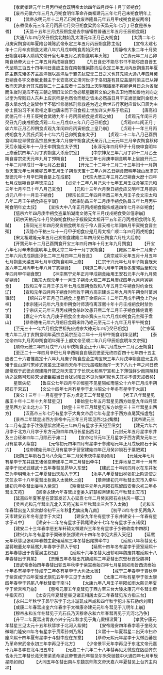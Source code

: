 <!-- { "loadSidebar": true } -->
　　【孝武孝建元年七月丙申朔食既明帝太始四年四月庚午十月丁夘朔食】
　　【废帝元徽六年三月九月朔食明年革命齐商祖建元三年七月己未朔食明年上殂】
　　【武帝永明元年十二月乙巳朔食废帝隆昌元年五月甲戌朔食是废两帝】
　　【东昬侯永元三年正月丙辰七月癸巳朔食梁武帝天监元年七月丁巳食是杀东昬】
　　【天监十五年三月戊辰朔食是去宗庙犠牲普通三年五月壬辰朔食既】
　　【大通八年四月癸丑朔食北魏始乱太清元年正月己亥朔食】
　　【太清二年七月庚寅朔食明年夏陷台城陈武帝永定三年五月丙辰朔食陈主殂】
　　【宣帝太建七年十二月辛亥朔食太建八年六月戊申朔食周始灭齐】
　　【周静帝大象二年十月癸丑朔食明年入隋隋文帝开皇七年五月乙亥朔食明年灭陈】
　　【仁夀元年二月乙卯朔食炀帝大业十二年五月丙戌朔食既】
　　【凡日食史不能尽书书不能尽应自晋五代至隋三百五十四年间日食应主皆在南朝惟梁陈而后永定三年五月丙辰朔食其年夏陈主霸先殂冬齐主高洋殂以高洋后于霸先犹应无二日之义也其先梁大通八年四月癸丑朔食冬宇文泰酖北魏主于长安高欢立清河世子于洛阳差有其应盖是时梁主已从禅教而天道北行其先四朝二十二主应者十三故知上天阴隲纎毫不爽卿尹月日总为省嵗而生嵗时克应不在三朝之限旧法论日食必眂星躔若文伯之称去卫地而如鲁地刘向之以奎为卑贱妇人东井上应京师是也然合而稽之皆未必然虽日月干支嵗徳嵗刑金稔木恶火旱水饥之说皆参半不騐惟修徳修刑修救差为近之后世五行家尅应皆以日辰为主亦士民沿习不关君相之事也唐宋而下日食视上世加详又并系于后云】
　　【唐高祖武徳元年十月壬辰朔食武徳九年十月丙辰朔食是贞观之始】
　　【贞观元年闰三月癸丑九月庚戌朔食贞观二年三月戊申三年八月己巳朔食】
　　【贞观四年闰正月丁卯六年正月乙夘朔食贞观九年闰四月丙寅朔食上皇乃崩】
　　【贞观十一年三月丙戌朔食冬入武氏贞观十七年六月己卯朔食废太子】
　　【贞观二十二年八月己酉朔食明年应翠微宫高宗显庆五年六月庚午朔食武氏亲万几上元元年三月辛亥朔食秋称天后永隆元年十一月壬申朔食应太子贤】
　　【永淳元年四月甲子十月庚申食明年上崩垂拱四年六月丁亥朔食大杀唐宗室】
　　【中宗神龙三年六月丁卯十二月乙丑朔食睿宗先天元年九月丁夘朔食】
　　【开元三年七月庚申朔食明年上皇崩开元二十年二月甲戌廿一年七月乙丑食】
　　【开元二十二年十二月二十三年闰十一月朔食天宝元年七月癸卯五年五月壬子朔食天宝十三年六月乙丑朔食既明年禄山反肃宗至徳元年十月辛巳朔食是上在成都】
　　【代宗大厯三年三月乙巳朔食大厯十四年七月戊辰朔食是年徳宗立】
　　【贞元十二年八月己未十七年五月壬戌食宪宗元和三年七月辛巳十年八月己亥食】
　　【元和十三年六月癸丑朔食应又明年正月德宗贞元八年十一月壬子朔食】
　　【穆宗长庆二年四月辛酉三年九月壬子食文宗太和八年二月壬午朔食应在李训】
　　【武宗防昌三年二月庚申朔食防昌五年七月丙午朔食明年立太叔】
　　【宣宗大中八年正月丙戌朔食懿宗咸通四年七月辛卯朔食】
　　【僖宗六年四月庚申朔食盗巢陷湖南文徳元年三月戊戌朔食癸卯僖宗崩】
　　【昭宗天祐元年十月癸卯朔食秋应于椒殿梁太祖开平五年正月丙戌朔食明年见弑】
　　【唐同光三年四月癸亥朔食明年应于伶人晋天福七年闰四月甲寅朔食晋主殂】
　　【汉隐帝干祐三年十一月甲子朔食应是月周太祖广顺二年四月丙戌朔食】
　　【宋太祖建隆元年五月己亥朔食建隆二年四月癸巳朔食六月杜大后崩】
　　【开寳元年十二月己酉朔食开宝三年四月四年十月五年九月朔食】
　　【开宝八年七月辛未朔食明年上崩太宗二年十一月丁亥朔食】
　　【雍熈二年十二月庚子三年六月戊戌朔食淳化二年三月四年二月皆食】
　　【真宗咸平元年五月十月五年七月朔食天禧五年七月甲戌朔食明年上崩】
　　【仁宗干兴元年七月甲子朔食既天圣六年三月丙申七年八月丁亥朔食】
　　【明道二年六月甲午朔食冬废郭后至和元年四月甲午朔食既】
　　【神宗熈宁元年正月甲戌朔食始用王安石元丰六年九月癸卯朔食】
　　【徽宗大观元年十一月壬子朔食大观二年五月庚戌四年九月丙寅朔食】
　　【政和三年三月壬子五年七月戊辰朔食政和八年五月壬午朔食时约金伐辽】
　　【宣和元年四月丙子朔食时师败于朔方高宗建炎三年九月丙午朔食时苗刘事起】
　　【绍兴五年正月己巳朔食上皇殂于金绍兴三十二年正月戊申朔食上乃内禅】
　　【孝宗隆兴元年六月庚申朔食时师溃符离淳熈十年十月壬戌朔食时禁伪学】
　　【宁宗庆元元年三月丙戌朔食杀赵汝愚开熈二年二月壬子朔食韩侂胄用事】
　　【嘉定十六年九月庚子朔食金主珣卒寳庆三年六月戊申朔食元主殂于盘山】
　　【恭帝徳祐元年六月朔日食既宋祚乃絶元至元二十九年正月甲午朔食】
　　【至元三十一年六月朔食世祖先应成宗大徳元年四月癸巳朔食】
　　【仁宗延祐六年二月丁亥朔食明年英宗立英宗至治二年十一月甲午朔食明年见弑】
　　【泰定帝四年九月丙申朔食明年殂于上都文帝至顺二年八月甲辰朔食明年文宗殂】
　　【顺帝元统二年四月戊午八月甲戌朔食至正十八年六月戊辰十二月乙丑朔食】
　　【至正二十一年四月辛巳七月辛酉朔食自唐武徳至元终四百四十七年四十五主应者二十六君惟嘉定十六年九月庚子朔食应金主珣宝庆三年六月戊申朔食应元主真殂于盘山是时宋祚式微虽云正朔而天命不归元虽崛起而浑一天下八九十年之间日徳屡儆观于武徳贞观建隆开寳之际天意丁宁长庆太和熈宁宣和上下薄蚀鲜少而阴隲相协之故槩可知矣宋世诸臣每当日食犹以隂云不见为瑞可叹也夫其亦不谨天戒者矣】
　　星辰失纪
　　【鲁庄公七年四月辛卯恒星不见星陨如雨僖公十六年正月戊申朔陨石于宋五】
　　【文公十四年七月冇星孛于北斗昭公十年冬有星孛于大辰】
　　【哀公十三年十一月有星孛于东方贞定王二年彗星见】
　　【考王八年彗星见赧王十年十二年十九年彗星见】
　　【秦始皇七年五月彗星见西方始皇九年四月彗星见西方又出北方斗下】
　　【始皇十三年正月彗星见东方始皇三十三年彗星出西方】
　　【汉高帝三年七月有星孛于大角文帝后七年有星孛于西方直尾箕指虚危】
　　【景帝二年彗星出西方景帝中元三年三月彗见西北出觜觹】
　　【武帝建元三年二月有星孛于注张厯紫宫建元三年四月有星孛于天纪至织女】
　　【建元六年六月孛于北方八月孛于东方元狩四年四月长星出西北】
　　【元封元年五月星孛东井及三台征和四年二月陨石于雍二】
　　【宣帝地节元年正月星孛于西方黄龙元年三月有星孛入紫宫】
　　【元帝初元四年四月有星孛于参建昭元年正月戊辰陨石于梁六】
　　【成帝建始元年正月有星孛于营室建始四年正月癸卯陨石于藁肥累】
　　【阳朔三年陨石白马八永始二年二月癸未夜中星陨如雨】
　　【元延元年七月有星孛于东井践五诸侯哀帝建平二年二月彗出牵牛】
　　【王莽地皇三年十一月有星孛于张光武建武十五年春彗见昴毕入东壁】
　　【建武三十年闰四月水在东井发芒为孛明帝永十三年夏彗出天船入于亢】
　　【永平八年夏彗出栁张犯上阶遣使之天竺永平十八年夏彗出张南入太微秋上崩】
　　【章帝建初元年秋彗出天市入牵牛建初元年冬彗出娄稍入紫宫】
　　【殇帝延平元年九月陨石陈留四安帝永初三年冬彗出天苑】
　　【顺帝永建六年春彗出奎娄入轩辕桓帝建和元年秋彗出天市】
　　【延熹四年夏客星在营室发芒入心延熹七年二月癸亥陨石右扶风一鄠二】
　　【灵帝光和元年彗出亢北入天苑光和三年秋彗出三台下入太微】
　　【光和五年春彗出奎入紫宫献帝初平三年秋尤旗出角亢南】
　　【初平四年冬孛见两角入天市建安五年冬有星孛于大梁】
　　【建安九年冬有星孛于东井建安十一年春有星孛于斗中】
　　【建安十二年冬有星孛于鹑尾建安十七年冬有星孛于五诸侯】
　　【建安二十三年春孛厯五车轩辕太微建兴三年冬有星孛于少微收南中四郡】
　　【建兴九年冬有星孛于翼破杀张郃建兴十四年冬孛见大辰入天纪】
　　【延熈元年秋彗见张明年春魏主叡殂延熈三年冬彗出尾拂牵牛】
　　【延熈八年秋彗见七星蒋琬董允卒延熈九年春孛于昴入于轸】
　　【延熈十四年冬有星孛于营室延熙十五年春彗出于胄夏吴主权殂】
　　【延熙十六年冬彗大出轸明年魏废其君延熙十八年春彗出于箕尾】
　　【景耀五年冬彗出亢魏咸熙二年夏彗出东壁秋晋受魏禅】
　　【晋武帝泰始四年春彗出轸五年秋孛于紫宫泰始四年七月星陨如雨皆西流泰始十年冬有星孛于轸咸宁二年冬有星孛于大角及太微】
　　【咸宁三年春孛于胃秋孛于紫宫咸宁四年夏蚩尤旗见五年孛三见于太微】
　　【太康二年秋有星孛于张太康四年春孛于鹑尾八年秋彗着于南斗】
　　【太康九年八月壬子星陨如雨太熙元年夏孛于紫宫帝乃崩】
　　【惠帝元康五年夏彗见于西方至三台大陵永康元年冬彗出牵牛指天市】
　　【太安元年夏彗星昼见诸王相屠太安二年春彗见东方指三台】
　　【永兴二年秋孛于昴毕东孛于北斗璇玑成帝咸和四年秋孛犯斗东石勒虏刘曜】
　　【咸康二年春彗出奎六年春孛于太微康帝建元元年冬彗见于亢明年上崩】
　　【穆帝永和五年冬彗见于亢石氏乃灭穆帝永和六年春彗再见于亢河北乃争】
　　【升平二年夏彗出胃哀帝兴宁元年秋孛见于角亢假桓温黄】
　　【孝武宁康元年彗星三见太元十五年秋彗孛于北河入紫微】
　　【安帝隆安四年春孛着于奎经太微端门隆安四年冬有星孛于贯索孙刘乃叛】
　　【义熙十一年夏彗星二出天市扫帝座义熙十四年夏有星孛于斗魁中应在东堂】
　　【恭帝元熙元年星孛于太微西蕃是乃革命宋武帝永初三年孛再见于北方】
　　【少帝景平元年孛再见于东北文帝元嘉十九年冬孛在北斗扫五车】
　　【元嘉二十六年二十八年彗再见太微应在凶劭齐东昏永元三年彗长竟天萧梁革命梁武帝普通元年彗见尔朱荣破魏中大通四年七月甲辰星陨如雨】
　　【大同五年冬彗出南斗东魏丧师陈文帝天嘉六年夏彗见上台齐主内禅】
